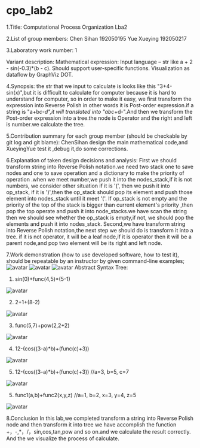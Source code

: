 # cpo_lab2

1.Title: Computational Process Organization Lba2

2.List of group members: Chen Sihan 192050195 Yue Xueying 192050217

3.Laboratory work number: 1

Variant description: Mathematical expression:
Input language – str like a + 2 - sin(-0.3)*(b - c).
Should support user-specific functions.
Visualization as dataflow by GraphViz DOT.

4.Synopsis:
the str that we input to calculate is looks like  this "3+4-sin(x)",but it is difficult to calculate for computer
because it is hard to understand for computer, so in order to make it easy, we first transform the expression into 
Reverse Polish in other words it is Post-order expression.if a string is "a+b*c-d",it will translated into 
"abc*+d-".And then we transform the Post-order expression into a tree.the node is Operator and the right and 
left is number.we calculate the tree.

5.Contribution summary for each group member (should be checkable by git log and git blame): ChenSihan design the main mathematical code,and XueyingYue
test it ,debug it,do some corrections.

6.Explanation of taken design decisions and analysis: 
First we should transform string into Reverse Polish notation.we need two stack one to save nodes and one to save 
operation and a dictionary to make the priority of operation .when we meet number,we push it into the nodes_stack,if it is not numbers, we consider other situation
if it is '(', then we push it into op_stack, if it is ')',then the op_stack should pop its element and push 
those element into nodes_stack until it meet '('. If op_stack is not empty and the priority of the top of the stack
is bigger than current element's priority ,then pop the top operate and push it into node_stacks.we have scan the string
then we should see whether the op_stack is empty,if not, we should pop the elements and push it into nodes_stack.
Second,we have transform string into Reverse Polish notation,the next step we should do is transform it into a tree.
if it is not operator, it will be a leaf node,if it is operator then it will be a parent node,and pop two element
will be its right and left node.

7.Work demonstration (how to use developed software, how to test it), should be repeatable by an instructor by given command-line examples;
![avatar](./fig/newnew_test.png)
![avatar](./fig/new_test.png)
![avatar](./fig/test.png)
Abstract Syntax Tree:
1. sin(0)+func(4,5)*(5-1)

![avatar](./ast/pic1.png)

2. 2+1+(8-2)

![avatar](./ast/pic2.png)

3. func(5,7)+pow(2,2+2)

![avatar](./ast/pic3.png)

4. 12-(cos((3-a)*b)+(func(c)+3))

![avatar](./ast/pic4.png)

5. 12-(cos((3-a)*b)+(func(c)+3)) //a=3, b=5, c=7

![avatar](./ast/pic5.png)

5. func1(a,b)+func2(x,y,z) //a=1, b=2, x=3, y=4, z=5

![avatar](./ast/pic6.png)

8.Conclusion
In this lab,we completed transform a string into Reverse Polish node and then transform it into tree
we have accomplish the function +，-,*，/，sin,cos,tan,pow and so on.and we calculate the result correctly.
And the we visualize the process of calculate.
      
